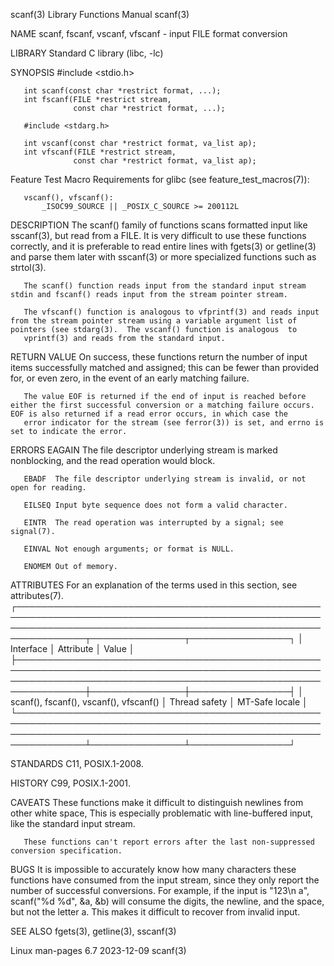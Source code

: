 scanf(3)                                                                                  Library Functions Manual                                                                                 scanf(3)

NAME
       scanf, fscanf, vscanf, vfscanf - input FILE format conversion

LIBRARY
       Standard C library (libc, -lc)

SYNOPSIS
       #include <stdio.h>

       int scanf(const char *restrict format, ...);
       int fscanf(FILE *restrict stream,
                  const char *restrict format, ...);

       #include <stdarg.h>

       int vscanf(const char *restrict format, va_list ap);
       int vfscanf(FILE *restrict stream,
                  const char *restrict format, va_list ap);

   Feature Test Macro Requirements for glibc (see feature_test_macros(7)):

       vscanf(), vfscanf():
           _ISOC99_SOURCE || _POSIX_C_SOURCE >= 200112L

DESCRIPTION
       The  scanf()  family of functions scans formatted input like sscanf(3), but read from a FILE.  It is very difficult to use these functions correctly, and it is preferable to read entire lines with
       fgets(3) or getline(3) and parse them later with sscanf(3) or more specialized functions such as strtol(3).

       The scanf() function reads input from the standard input stream stdin and fscanf() reads input from the stream pointer stream.

       The vfscanf() function is analogous to vfprintf(3) and reads input from the stream pointer stream using a variable argument list of pointers (see stdarg(3).  The vscanf() function is analogous  to
       vprintf(3) and reads from the standard input.

RETURN VALUE
       On success, these functions return the number of input items successfully matched and assigned; this can be fewer than provided for, or even zero, in the event of an early matching failure.

       The value EOF is returned if the end of input is reached before either the first successful conversion or a matching failure occurs.  EOF is also returned if a read error occurs, in which case the
       error indicator for the stream (see ferror(3)) is set, and errno is set to indicate the error.

ERRORS
       EAGAIN The file descriptor underlying stream is marked nonblocking, and the read operation would block.

       EBADF  The file descriptor underlying stream is invalid, or not open for reading.

       EILSEQ Input byte sequence does not form a valid character.

       EINTR  The read operation was interrupted by a signal; see signal(7).

       EINVAL Not enough arguments; or format is NULL.

       ENOMEM Out of memory.

ATTRIBUTES
       For an explanation of the terms used in this section, see attributes(7).
       ┌─────────────────────────────────────────────────────────────────────────────────────────────────────────────────────────────────────────────────────────────────┬───────────────┬────────────────┐
       │ Interface                                                                                                                                                       │ Attribute     │ Value          │
       ├─────────────────────────────────────────────────────────────────────────────────────────────────────────────────────────────────────────────────────────────────┼───────────────┼────────────────┤
       │ scanf(), fscanf(), vscanf(), vfscanf()                                                                                                                          │ Thread safety │ MT-Safe locale │
       └─────────────────────────────────────────────────────────────────────────────────────────────────────────────────────────────────────────────────────────────────┴───────────────┴────────────────┘

STANDARDS
       C11, POSIX.1-2008.

HISTORY
       C99, POSIX.1-2001.

CAVEATS
       These functions make it difficult to distinguish newlines from other white space, This is especially problematic with line-buffered input, like the standard input stream.

       These functions can't report errors after the last non-suppressed conversion specification.

BUGS
       It is impossible to accurately know how many characters these functions have consumed from the input stream, since they only report the number of successful conversions.  For example, if the input
       is "123\n a", scanf("%d %d", &a, &b) will consume the digits, the newline, and the space, but not the letter a.  This makes it difficult to recover from invalid input.

SEE ALSO
       fgets(3), getline(3), sscanf(3)

Linux man-pages 6.7                                                                              2023-12-09                                                                                        scanf(3)
